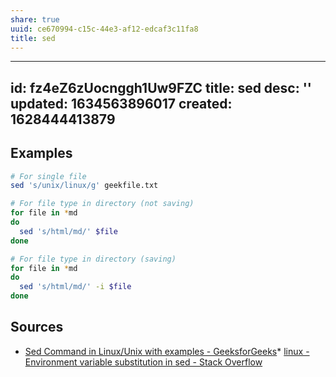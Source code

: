 ```yaml
---
share: true
uuid: ce670994-c15c-44e3-af12-edcaf3c11fa8
title: sed
---
```

---
id: fz4eZ6zUocnggh1Uw9FZC
title: sed
desc: ''
updated: 1634563896017
created: 1628444413879
---

## Examples

``` bash
# For single file
sed 's/unix/linux/g' geekfile.txt

# For file type in directory (not saving)
for file in *md
do
  sed 's/html/md/' $file
done

# For file type in directory (saving)
for file in *md
do
  sed 's/html/md/' -i $file
done
```

## Sources

* [Sed Command in Linux/Unix with examples - GeeksforGeeks](https://www.geeksforgeeks.org/sed-command-in-linux-unix-with-examples/)* [linux - Environment variable substitution in sed - Stack Overflow](https://stackoverflow.com/questions/584894/environment-variable-substitution-in-sed)
